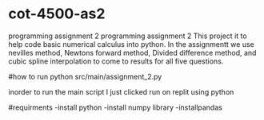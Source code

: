 # cot-4500-as2
programming assignment 2
programming assignment 2
This project it to help code basic numerical calculus into python. 
In the assignmentt we use nevilles method, Newtons forward method, Divided difference method, and cubic spline interpolation to come to results for all five questions.

#how to run
python src/main/assignment_2.py

inorder to run the main script I just clicked run on replit using python

#requirments 
-install python
-install numpy library
-installpandas



